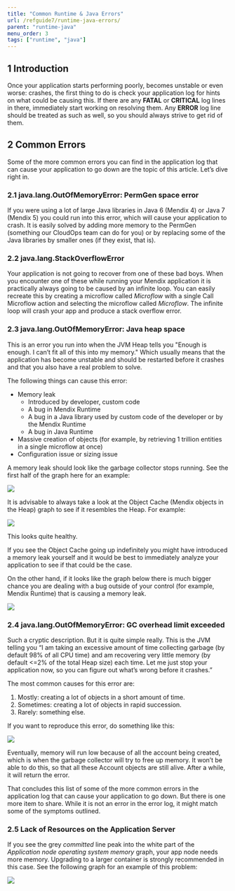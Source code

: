 ```yaml
---
title: "Common Runtime & Java Errors"
url: /refguide7/runtime-java-errors/
parent: "runtime-java"
menu_order: 3
tags: ["runtime", "java"]
---
```


## 1 Introduction

Once your application starts performing poorly, becomes unstable or even worse: crashes, the first thing to do is check your application log for hints on what could be causing this. If there are any **FATAL** or **CRITICAL** log lines in there, immediately start working on resolving them. Any **ERROR** log line should be treated as such as well, so you should always strive to get rid of them.

## 2 Common Errors
Some of the more common errors you can find in the application log that can cause your application to go down are the topic of this article. Let’s dive right in.

### 2.1 java.lang.OutOfMemoryError: PermGen space error

If you were using a lot of large Java libraries in Java 6 (Mendix 4) or Java 7 (Mendix 5) you could run into this error, which will cause your application to crash. It is easily solved by adding more memory to the PermGen (something our CloudOps team can do for you) or by replacing some of the Java libraries by smaller ones (if they exist, that is).

### 2.2 java.lang.StackOverflowError

Your application is not going to recover from one of these bad boys. When you encounter one of these while running your Mendix application it is practically always going to be caused by an infinite loop. You can easily recreate this by creating a microflow called *Microflow* with a single Call Microflow action and selecting the microflow called *Microflow*. The infinite loop will crash your app and produce a stack overflow error.

### 2.3 java.lang.OutOfMemoryError: Java heap space

This is an error you run into when the JVM Heap tells you "Enough is enough. I can’t fit all of this into my memory." Which usually means that the application has become unstable and should be restarted before it crashes and that you also have a real problem to solve.

The following things can cause this error:

*   Memory leak
    *   Introduced by developer, custom code
    *   A bug in Mendix Runtime
    *   A bug in a Java library used by custom code of the developer or by the Mendix Runtime
    *   A bug in Java Runtime
*   Massive creation of objects (for example, by retrieving 1 trillion entities in a single microflow at once)
*   Configuration issue or sizing issue

A memory leak should look like the garbage collector stops running. See the first half of the graph here for an example:

![](/attachments/refguide7/runtime/runtime-java/runtime-java-errors/2.jpg)

It is advisable to always take a look at the Object Cache (Mendix objects in the Heap) graph to see if it resembles the Heap. For example:

![](/attachments/refguide7/runtime/runtime-java/runtime-java-errors/3.jpg)

This looks quite healthy.

If you see the Object Cache going up indefinitely you might have introduced a memory leak yourself and it would be best to immediately analyze your application to see if that could be the case.

On the other hand, if it looks like the graph below there is much bigger chance you are dealing with a bug outside of your control (for example, Mendix Runtime) that is causing a memory leak.

![](/attachments/refguide7/runtime/runtime-java/runtime-java-errors/4.jpg)

### 2.4 java.lang.OutOfMemoryError: GC overhead limit exceeded

Such a cryptic description. But it is quite simple really. This is the JVM telling you “I am taking an excessive amount of time collecting garbage (by default 98% of all CPU time) and am recovering very little memory (by default <=2% of the total Heap size) each time. Let me just stop your application now, so you can figure out what’s wrong before it crashes.”

The most common causes for this error are:

1.  Mostly: creating a lot of objects in a short amount of time.
2.  Sometimes: creating a lot of objects in rapid succession.
3.  Rarely: something else.

If you want to reproduce this error, do something like this:

![](/attachments/refguide7/runtime/runtime-java/runtime-java-errors/common-errors.png)

Eventually, memory will run low because of all the account being created, which is when the garbage collector will try to free up memory. It won’t be able to do this, so that all these Account objects are still alive. After a while, it will return the error.

That concludes this list of some of the more common errors in the application log that can cause your application to go down. But there is one more item to share. While it is not an error in the error log, it might match some of the symptoms outlined. 

### 2.5 Lack of Resources on the Application Server

If you see the grey *committed* line peak into the white part of the *Application node operating system memory* graph, your app node needs more memory. Upgrading to a larger container is strongly recommended in this case. See the following graph for an example of this problem:

![](/attachments/refguide7/runtime/runtime-java/runtime-java-errors/6.jpg)

